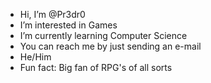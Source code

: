 -  Hi, I’m @Pr3dr0
-  I’m interested in Games
-  I’m currently learning Computer Science
-  You can reach me by just sending an e-mail
-  He/Him
-  Fun fact: Big fan of RPG's of all sorts

<!---
Pr3dr0/Pr3dr0 is a ✨ special ✨ repository because its `README.md` (this file) appears on your GitHub profile.
You can click the Preview link to take a look at your changes.
--->

